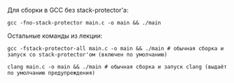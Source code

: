 Для сборки в GCC без stack-protector'а:

`gcc -fno-stack-protector main.c -o main && ./main`

Остальные команды из лекции:
```shell
gcc -fstack-protector-all main.c -o main && ./main # обычная сборка и запуск со stack-protector'ом (включен по умолчанию)

clang main.c -o main && ./main # обычная сборка и запуск clang (выдаёт по умолчанию предупреждения)
```
